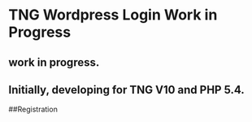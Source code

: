 # TNG Wordpress Login Work in Progress
## work in progress. 
## Initially, developing for  TNG V10 and PHP 5.4.

##Registration


